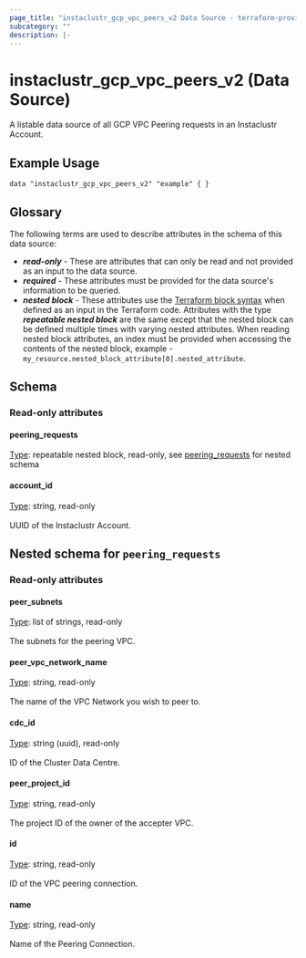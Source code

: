 ```yaml
---
page_title: "instaclustr_gcp_vpc_peers_v2 Data Source - terraform-provider-instaclustr"
subcategory: ""
description: |-
---
```


# instaclustr_gcp_vpc_peers_v2 (Data Source)
A listable data source of all GCP VPC Peering requests in an Instaclustr Account.
## Example Usage
```
data "instaclustr_gcp_vpc_peers_v2" "example" { }
```
## Glossary
The following terms are used to describe attributes in the schema of this data source:
- **_read-only_** - These are attributes that can only be read and not provided as an input to the data source.
- **_required_** - These attributes must be provided for the data source's information to be queried.
- **_nested block_** - These attributes use the [Terraform block syntax](https://www.terraform.io/language/attr-as-blocks) when defined as an input in the Terraform code. Attributes with the type **_repeatable nested block_** are the same except that the nested block can be defined multiple times with varying nested attributes. When reading nested block attributes, an index must be provided when accessing the contents of the nested block, example - `my_resource.nested_block_attribute[0].nested_attribute`.
## Schema
### Read-only attributes
#### peering_requests
<ins>Type</ins>: repeatable nested block, read-only, see [peering_requests](#nested--peering_requests) for nested schema<br>

#### account_id
<ins>Type</ins>: string, read-only<br>
<br>UUID of the Instaclustr Account.
<a id="nested--peering_requests"></a>
## Nested schema for `peering_requests`

### Read-only attributes
#### peer_subnets
<ins>Type</ins>: list of strings, read-only<br>
<br>The subnets for the peering VPC.
#### peer_vpc_network_name
<ins>Type</ins>: string, read-only<br>
<br>The name of the VPC Network you wish to peer to.
#### cdc_id
<ins>Type</ins>: string (uuid), read-only<br>
<br>ID of the Cluster Data Centre.
#### peer_project_id
<ins>Type</ins>: string, read-only<br>
<br>The project ID of the owner of the accepter VPC.
#### id
<ins>Type</ins>: string, read-only<br>
<br>ID of the VPC peering connection.
#### name
<ins>Type</ins>: string, read-only<br>
<br>Name of the Peering Connection.
